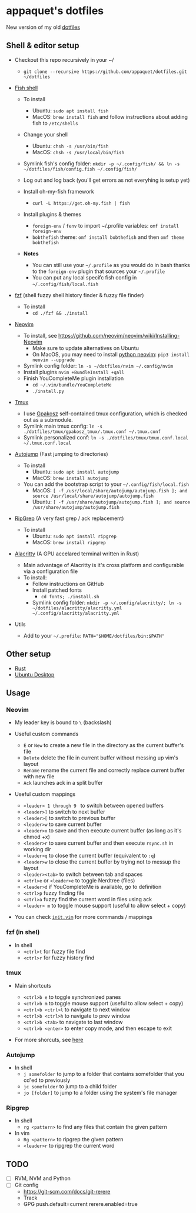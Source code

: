 # appaquet's dotfiles
New version of my old [dotfiles](https://github.com/appaquet/app-vim)

## Shell & editor setup
* Checkout this repo recursively in your ~/
  * `git clone --recursive https://github.com/appaquet/dotfiles.git ~/dotfiles`

* [Fish shell](https://fishshell.com/)
  * To install
    * Ubuntu: `sudo apt install fish`
    * MacOS: `brew install fish` and follow instructions about adding fish to `/etc/shells`
  * Change your shell
    * Ubuntu: `chsh -s /usr/bin/fish`
    * MacOS: `chsh -s /usr/local/bin/fish`
  * Symlink fish's config folder: `mkdir -p ~/.config/fish/ && ln -s ~/dotfiles/fish/config.fish ~/.config/fish/`
  * Log out and log back (you'll get errors as not everyhing is setup yet)
  * Install oh-my-fish framework
    * `curl -L https://get.oh-my.fish | fish`
  * Install plugins & themes
    * `foreign-env` / `fenv` to import ~/.profile variables: `omf install foreign-env`
    * `bobthefish` theme: `omf install bobthefish` and then `omf theme bobthefish`

  * **Notes**
    * You can still use your `~/.profile` as you would do in bash thanks to the `foreign-env` plugin that sources your `~/.profile`
    * You can put any local specifc fish config in `~/.config/fish/local.fish`

* [fzf](https://github.com/junegunn/fzf) (shell fuzzy shell history finder & fuzzy file finder)
  * To install
    * `cd ./fzf && ./install`

* [Neovim](https://github.com/neovim/neovim/wiki/Installing-Neovim)
   * To install, see https://github.com/neovim/neovim/wiki/Installing-Neovim
     * Make sure to update alternatives on Ubuntu
     * On MacOS, you may need to install [python neovim](https://ricostacruz.com/til/neovim-with-python-on-osx): `pip3 install neovim --upgrade`
   * Symlink config folder: `ln -s ~/dotfiles/nvim ~/.config/nvim`
   * Install plugins `nvim +BundleInstall +qall`
   * Finish YouCompleteMe plugin installation
     * `cd ~/.vim/bundle/YouCompleteMe`
     * `./install.py`

* [Tmux](https://github.com/tmux/tmux)
   * I use [Gpakosz](https://github.com/gpakosz/.tmux) self-contained tmux configuration, which is checked out as a submodule.
   * Symlink main tmux config: `ln -s ./dotfiles/tmux/gpakosz_tmux/.tmux.conf ~/.tmux.conf`
   * Symlink personalized conf: `ln -s ./dotfiles/tmux/tmux.conf.local ~/.tmux.conf.local`

* [Autojump](https://github.com/wting/autojump) (Fast jumping to directories)
  * To install
    * Ubuntu: `sudo apt install autojump`
    * MacOS: `brew install autojump`
  * You can add the bootstrap script to your `~/.config/fish/local.fish`
    * MacOS: `[ -f /usr/local/share/autojump/autojump.fish ]; and source /usr/local/share/autojump/autojump.fish`
    * Ubuntu: `[ -f /usr/share/autojump/autojump.fish ]; and source /usr/share/autojump/autojump.fish`

* [RipGrep](https://github.com/BurntSushi/ripgrep) (A very fast grep / ack replacement)
  * To install
    * Ubuntu: `sudo apt install ripgrep`
    * MacOS: `brew install ripgrep`

* [Alacritty](https://github.com/jwilm/alacritty) (A GPU accelared terminal written in Rust)
  * Main advantage of Alacritty is it's cross platform and configurable via a configuration file
  * To install:
    * Follow instructions on GitHub
    * Install patched fonts
      * `cd fonts; ./install.sh`
    * Symlink config folder: `mkdir -p ~/.config/alacritty/; ln -s ~/dotfiles/alacritty/alacritty.yml ~/.config/alacritty/alacritty.yml`

* Utils
  * Add to your `~/.profile`: `PATH="$HOME/dotfiles/bin:$PATH"`

## Other setup
* [Rust](rust.md)
* [Ubuntu Desktop](ubuntu.md)

## Usage
### Neovim
* My leader key is bound to `\` (backslash)

* Useful custom commands
  * `E` or `New` to create a new file in the directory as the current buffer's file
  * `Delete` delete the file in current buffer without messing up vim's layout
  * `Rename` rename the current file and correctly replace current buffer with new file
  * `Ack` launches ack in a split buffer

* Useful custom mappings
  * `<leader> 1 through 9 ` to switch between opened buffers
  * `<leader>]` to switch to next buffer
  * `<leader>[` to switch to previous buffer
  * `<leader>w` to save current buffer
  * `<leader>x` to save and then execute current buffer (as long as it's chmod +x)
  * `<leader>r` to save current buffer and then execute `rsync.sh` in working dir
  * `<leader>q` to close the current buffer (equivalent to `:q`)
  * `<leader>w` to close the current buffer by trying not to messup the layout
  * `<leader><tab>` to switch between tab and spaces
  * `<ctrl>e` or `<leader>e` to toggle Nerdtree (files)
  * `<leader>d` if YouCompleteMe is available, go to definition
  * `<ctrl>p` fuzzy finding file
  * `<ctrl>a` fuzzy find the current word in files using ack
  * `<leader> m` to toggle mouse support (useful to allow select + copy)

* You can check [`init.vim`](nvim/init.vim) for more commands / mappings

### fzf (in shel)
* In shell
  * `<ctrl>t` for fuzzy file find
  * `<ctrl>r` for fuzzy history find

### tmux
* Main shortcuts
  * `<ctrl>b e` to toggle synchronized panes
  * `<ctrl>b m` to toggle mouse support (useful to allow select + copy)
  * `<ctrl>b <ctrl>l` to navigate to next window
  * `<ctrl>b <ctrl>h` to navigate to prev window
  * `<ctrl>b <tab>` to navigate to last window
  * `<ctrl>b <enter>` to enter copy mode, and then escape to exit

* For more shorcuts, see [here](https://github.com/gpakosz/.tmux)

### Autojump
* In shell
  * `j somefolder` to jump to a folder that contains somefolder that you cd'ed to previously
  * `jc somefolder` to jump to a child folder
  * `jo [folder]` to jump to a folder using the system's file manager

### Ripgrep
* In shell
  * `rg <pattern>` to find any files that contain the given pattern
* In vim
  * `Rg <pattern>` to ripgrep the given pattern
  * `<leader>r` to ripgrep the current word

## TODO
- [ ] RVM, NVM and Python
- [ ] Git config
  - https://git-scm.com/docs/git-rerere
  - Track
  - GPG
  push.default=current
  rerere.enabled=true
